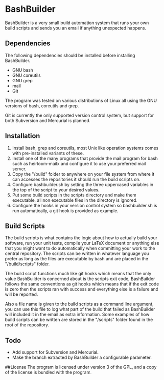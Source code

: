 # BashBuilder
BashBuilder is a very small build automation system that runs your own build scripts and sends you an email if anything unexpected happens.

## Dependencies
The following dependencies should be installed before installing BashBuilder.

+ GNU bash
+ GNU coreutils
+ GNU grep
+ mail
+ Git

The program was tested on various distributions of Linux all using the GNU versions of bash, coreutils and grep. 

Git is currently the only supported version control system, but support for both Subversion and Mercurial is planned.

## Installation
1. Install bash, grep and coreutils, most Unix like operation systems comes with pre-installed variants of these.
2. Install one of the many programs that provide the mail program for bash such as heirloom-mailx and configure it to use your preferred mail server.
3. Copy the "/build" folder to anywhere on your file system from where it can accesses the repositories it should run the build scripts on.
4. Configure bashbuilder.sh by setting the three uppercased variables in the top of the script to your desired values.
5. Put some build scripts in the scripts directory and make them executable, all non executable files in the directory is ignored.
6. Configure the hooks in your version control system so bashbuilder.sh is run automatically, a git hook is provided as example.

## Build Scripts
The build scripts is what contains the logic about how to actually build your software, run your unit tests, compile your LaTeX document or anything else that you might want to do automatically when committing your work to the central repository. The scripts can be written in whatever language you prefer as long as the files are executable by bash and are placed in the "/build/scripts" folder.

The build script functions much like git hooks which means that the only value BashBuilder is concerned about is the scripts exit code, BashBuilder follows the same conventions as git hooks which means that if the exit code is zero then the scripts ran with success and everything else is a failure and will be reported. 

Also a file name is given to the build scripts as a command line argument, you can use this file to log what part of the build that failed as BashBuilder will included it in the email as extra information. Some examples of how build scripts can be written are stored in the "/scripts" folder found in the root of the repository. 

## Todo
+ Add support for Subversion and Mercurial.
+ Make the branch extracted by BashBuilder a configurable parameter.

##License
The program is licensed under version 3 of the GPL, and a copy of the license is bundled with the program.
